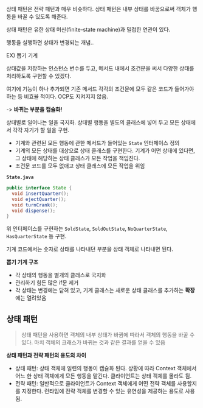 상태 패턴은 전략 패턴과 매우 비슷하다. 상태 패턴은 내부 상태를 바꿈으로써 객체가 행동을 바꿀 수 있도록 해준다. 

상태 패턴은 유한 상태 머신(finite-state machine)과 밀접한 연관이 있다.

행동을 실행하면 상태가 변경되는 개념..



EX) 뽑기 기계

상태값을 저장하는 인스턴스 변수를 두고, 메서드 내에서 조건문을 써서 다양한 상태를 처리하도록 구현할 수 있겠다.



여기에 기능이 하나 추가되면 기존 메서드 각각의 조건문에 모두 같은 코드가 들어가야 하는 등 비효율 적이다. OCP도 지켜지지 않음.

-> **바뀌는 부분을 캡슐화!**

상태별로 일어나는 일을 국지화. 상태별 행동을 별도의 클래스에 넣어 두고 모든 상태에서 각각 자기가 할 일을 구현.

- 기계와 관련된 모든 행동에 관한 메서드가 들어있는 `State` 인터페이스 정의
- 기계의 모든 상태를 대상으로 상태 클래스를 구현한다. 기계가 어떤 상태에 있다면, 그 상태에 해당하는 상태 클래스가 모든 작업을 책임진다.
- 조건문 코드를 모두 없애고 상태 클래스에 모든 작업을 위임



**`State.java`**

``` java
public interface State {
  void insertQuarter();
  void ejectQuarter();
  void turnCrank();
  void dispense();
}
```

위 인터페이스를 구현하는 `SoldState`, `SoldOutState`, `NoQuarterState`, `HasQuarterState` 등 구현.

기계 코드에서는 숫자로 상태를 나타내던 부분을 상태 객체로 나타내면 된다.



**뽑기 기계 구조**

- 각 상태의 행동을 별개의 클래스로 국지화
- 관리하기 힘든 많은 if문 제거
- 각 상태는 변경에는 닫혀 있고, 기계 클래스는 새로운 상태 클래스를 추가하는 **확장**에는 열려있음



## 상태 패턴

> 상태 패턴을 사용하면 객체의 내부 상태가 바뀜에 따라서 객체의 행동을 바꿀 수 있다. 마치 객체의 크래스가 바뀌는 것과 같은 결과를 얻을 수 있음



**상태 패턴과 전략 패턴의 용도의 차이**

- 상태 패턴: 상태 객체에 일련의 행동이 캡슐화 된다. 상황에 따라 Context 객체에서 어느 한 상태 객체에게 모든 행동을 맡긴다. 클라이언트는 상태 객체를 몰라도 됨.
- 전략 패턴: 일반적으로 클라이언트가 Context 객체에게 어떤 전략 객체를 사용할지를 지정한다. 런타임에 전략 객체를 변경할 수 있는 유연성을 제공하는 용도로 사용됨.